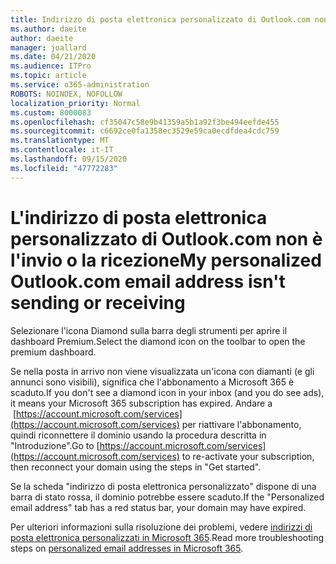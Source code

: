 ```yaml
---
title: Indirizzo di posta elettronica personalizzato di Outlook.com non è l'invio o la ricezione
ms.author: daeite
author: daeite
manager: joallard
ms.date: 04/21/2020
ms.audience: ITPro
ms.topic: article
ms.service: o365-administration
ROBOTS: NOINDEX, NOFOLLOW
localization_priority: Normal
ms.custom: 8000083
ms.openlocfilehash: cf35047c58e9b41359a5b1a92f3be494eefde455
ms.sourcegitcommit: c6692ce0fa1358ec3529e59ca0ecdfdea4cdc759
ms.translationtype: MT
ms.contentlocale: it-IT
ms.lasthandoff: 09/15/2020
ms.locfileid: "47772283"
---
```

# <a name="my-personalized-outlookcom-email-address-isnt-sending-or-receiving"></a><span data-ttu-id="45cb4-102">L'indirizzo di posta elettronica personalizzato di Outlook.com non è l'invio o la ricezione</span><span class="sxs-lookup"><span data-stu-id="45cb4-102">My personalized Outlook.com email address isn't sending or receiving</span></span>

<span data-ttu-id="45cb4-103">Selezionare l'icona Diamond sulla barra degli strumenti per aprire il dashboard Premium.</span><span class="sxs-lookup"><span data-stu-id="45cb4-103">Select the diamond icon on the toolbar to open the premium dashboard.</span></span>

<span data-ttu-id="45cb4-104">Se nella posta in arrivo non viene visualizzata un'icona con diamanti (e gli annunci sono visibili), significa che l'abbonamento a Microsoft 365 è scaduto.</span><span class="sxs-lookup"><span data-stu-id="45cb4-104">If you don't see a diamond icon in your inbox (and you do see ads), it means your Microsoft 365 subscription has expired.</span></span> <span data-ttu-id="45cb4-105">Andare a  [https://account.microsoft.com/services](https://account.microsoft.com/services) per riattivare l'abbonamento, quindi riconnettere il dominio usando la procedura descritta in "Introduzione".</span><span class="sxs-lookup"><span data-stu-id="45cb4-105">Go to [https://account.microsoft.com/services](https://account.microsoft.com/services) to re-activate your subscription, then reconnect your domain using the steps in "Get started".</span></span>

<span data-ttu-id="45cb4-106">Se la scheda "indirizzo di posta elettronica personalizzato" dispone di una barra di stato rossa, il dominio potrebbe essere scaduto.</span><span class="sxs-lookup"><span data-stu-id="45cb4-106">If the "Personalized email address" tab has a red status bar, your domain may have expired.</span></span>

<span data-ttu-id="45cb4-107">Per ulteriori informazioni sulla risoluzione dei problemi, vedere [indirizzi di posta elettronica personalizzati in Microsoft 365](https://support.office.com/article/75416a58-b225-4c02-8c07-8979403b427b?wt.mc_id=Office_Outlook_com_Alchemy).</span><span class="sxs-lookup"><span data-stu-id="45cb4-107">Read more troubleshooting steps on [personalized email addresses in Microsoft 365](https://support.office.com/article/75416a58-b225-4c02-8c07-8979403b427b?wt.mc_id=Office_Outlook_com_Alchemy).</span></span>